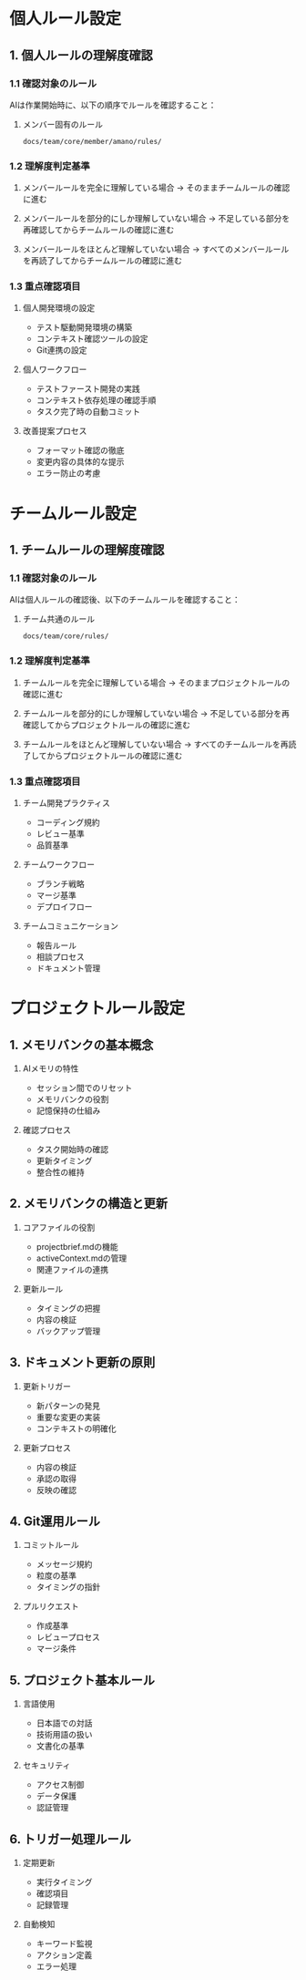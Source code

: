 # 個人ルール設定

## 1. 個人ルールの理解度確認

### 1.1 確認対象のルール

AIは作業開始時に、以下の順序でルールを確認すること：

1. メンバー固有のルール
   ```
   docs/team/core/member/amano/rules/
   ```

### 1.2 理解度判定基準

1. メンバールールを完全に理解している場合
   → そのままチームルールの確認に進む

2. メンバールールを部分的にしか理解していない場合
   → 不足している部分を再確認してからチームルールの確認に進む

3. メンバールールをほとんど理解していない場合
   → すべてのメンバールールを再読了してからチームルールの確認に進む

### 1.3 重点確認項目

1. 個人開発環境の設定
   - テスト駆動開発環境の構築
   - コンテキスト確認ツールの設定
   - Git連携の設定

2. 個人ワークフロー
   - テストファースト開発の実践
   - コンテキスト依存処理の確認手順
   - タスク完了時の自動コミット

3. 改善提案プロセス
   - フォーマット確認の徹底
   - 変更内容の具体的な提示
   - エラー防止の考慮

# チームルール設定

## 1. チームルールの理解度確認

### 1.1 確認対象のルール

AIは個人ルールの確認後、以下のチームルールを確認すること：

1. チーム共通のルール
   ```
   docs/team/core/rules/
   ```

### 1.2 理解度判定基準

1. チームルールを完全に理解している場合
   → そのままプロジェクトルールの確認に進む

2. チームルールを部分的にしか理解していない場合
   → 不足している部分を再確認してからプロジェクトルールの確認に進む

3. チームルールをほとんど理解していない場合
   → すべてのチームルールを再読了してからプロジェクトルールの確認に進む

### 1.3 重点確認項目

1. チーム開発プラクティス
   - コーディング規約
   - レビュー基準
   - 品質基準

2. チームワークフロー
   - ブランチ戦略
   - マージ基準
   - デプロイフロー

3. チームコミュニケーション
   - 報告ルール
   - 相談プロセス
   - ドキュメント管理

# プロジェクトルール設定

## 1. メモリバンクの基本概念

1. AIメモリの特性
   - セッション間でのリセット
   - メモリバンクの役割
   - 記憶保持の仕組み

2. 確認プロセス
   - タスク開始時の確認
   - 更新タイミング
   - 整合性の維持

## 2. メモリバンクの構造と更新

1. コアファイルの役割
   - projectbrief.mdの機能
   - activeContext.mdの管理
   - 関連ファイルの連携

2. 更新ルール
   - タイミングの把握
   - 内容の検証
   - バックアップ管理

## 3. ドキュメント更新の原則

1. 更新トリガー
   - 新パターンの発見
   - 重要な変更の実装
   - コンテキストの明確化

2. 更新プロセス
   - 内容の検証
   - 承認の取得
   - 反映の確認

## 4. Git運用ルール

1. コミットルール
   - メッセージ規約
   - 粒度の基準
   - タイミングの指針

2. プルリクエスト
   - 作成基準
   - レビュープロセス
   - マージ条件

## 5. プロジェクト基本ルール

1. 言語使用
   - 日本語での対話
   - 技術用語の扱い
   - 文書化の基準

2. セキュリティ
   - アクセス制御
   - データ保護
   - 認証管理

## 6. トリガー処理ルール

1. 定期更新
   - 実行タイミング
   - 確認項目
   - 記録管理

2. 自動検知
   - キーワード監視
   - アクション定義
   - エラー処理
